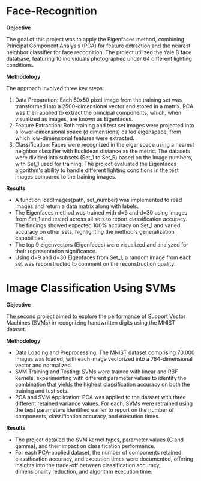 # Face-Recognition
**Objective**

The goal of this project was to apply the Eigenfaces method, combining Principal Component Analysis (PCA) for feature extraction and the nearest neighbor classifier for face recognition. The project utilized the Yale B face database, featuring 10 individuals photographed under 64 different lighting conditions.

**Methodology**

The approach involved three key steps:

1. Data Preparation: Each 50x50 pixel image from the training set was transformed into a 2500-dimensional vector and stored in a matrix. PCA was then applied to extract the principal components, which, when visualized as images, are known as Eigenfaces.
2. Feature Extraction: Both training and test set images were projected into a lower-dimensional space (d dimensions) called eigenspace, from which low-dimensional features were extracted.
3. Classification: Faces were recognized in the eigenspace using a nearest neighbor classifier with Euclidean distance as the metric.
The datasets were divided into subsets (Set_1 to Set_5) based on the image numbers, with Set_1 used for training. The project evaluated the Eigenfaces algorithm's ability to handle different lighting conditions in the test images compared to the training images.

**Results**
* A function loadImages(path, set_number) was implemented to read images and return a data matrix along with labels.
* The Eigenfaces method was trained with d=9 and d=30 using images from Set_1 and tested across all sets to report classification accuracy. The findings showed expected 100% accuracy on Set_1 and varied accuracy on other sets, highlighting the method's generalization capabilities.
* The top 9 eigenvectors (Eigenfaces) were visualized and analyzed for their representation significance.
* Using d=9 and d=30 Eigenfaces from Set_1, a random image from each set was reconstructed to comment on the reconstruction quality.

# Image Classification Using SVMs
**Objective**

The second project aimed to explore the performance of Support Vector Machines (SVMs) in recognizing handwritten digits using the MNIST dataset.

**Methodology**

* Data Loading and Preprocessing: The MNIST dataset comprising 70,000 images was loaded, with each image vectorized into a 784-dimensional vector and normalized.
* SVM Training and Testing: SVMs were trained with linear and RBF kernels, experimenting with different parameter values to identify the combination that yields the highest classification accuracy on both the training and test sets.
* PCA and SVM Application: PCA was applied to the dataset with three different retained variance values. For each, SVMs were retrained using the best parameters identified earlier to report on the number of components, classification accuracy, and execution times.

**Results**
* The project detailed the SVM kernel types, parameter values (C and gamma), and their impact on classification performance.
* For each PCA-applied dataset, the number of components retained, classification accuracy, and execution times were documented, offering insights into the trade-off between classification accuracy, dimensionality reduction, and algorithm execution time.
